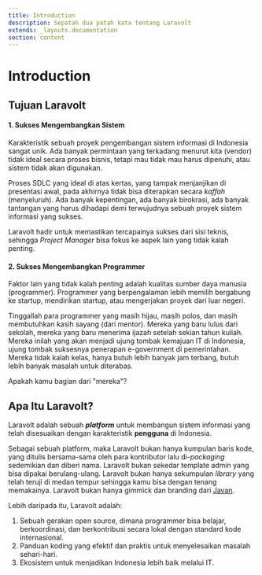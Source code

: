 ```yaml
---
title: Introduction
description: Sepatah dua patah kata tentang Laravolt
extends: _layouts.documentation
section: content
---
```


# Introduction

## Tujuan Laravolt

#### 1. Sukses Mengembangkan Sistem

Karakteristik sebuah proyek pengembangan sistem informasi di Indonesia sangat unik. Ada banyak permintaan yang terkadang menurut kita (vendor) tidak ideal secara proses bisnis, tetapi mau tidak mau harus dipenuhi, atau sistem tidak akan digunakan. 

Proses SDLC yang ideal di atas kertas, yang tampak menjanjikan di presentasi awal, pada akhirnya tidak bisa diterapkan secara *kaffah* (menyeluruh). Ada banyak kepentingan, ada banyak birokrasi, ada banyak tantangan yang harus dihadapi demi terwujudnya sebuah proyek sistem informasi yang sukses.

Laravolt hadir untuk memastikan tercapainya sukses dari sisi teknis, sehingga *Project Manager* bisa fokus ke aspek lain yang tidak kalah penting.

#### 2. Sukses Mengembangkan Programmer
Faktor lain yang tidak kalah penting adalah kualitas sumber daya manusia (programmer). Programmer yang berpengalaman lebih memilih bergabung ke startup, mendirikan startup, atau mengerjakan proyek dari luar negeri. 

Tinggallah para programmer yang masih hijau, masih polos, dan masih membutuhkan kasih sayang (dari mentor). Mereka yang baru lulus dari sekolah, mereka yang baru menerima ijazah setelah sekian tahun kuliah. Mereka inilah yang akan menjadi ujung tombak kemajuan IT di Indonesia, ujung tombak suksesnya penerapan e-government di pemerintahan. Mereka tidak kalah kelas, hanya butuh lebih banyak jam terbang, butuh lebih banyak masalah untuk diterabas.

Apakah kamu bagian dari "mereka"?

## Apa Itu Laravolt?

Laravolt adalah sebuah **_platform_** untuk membangun sistem informasi yang telah disesuaikan dengan karakteristik **pengguna** di Indonesia.

Sebagai sebuah platform, maka Laravolt bukan hanya kumpulan baris kode, yang ditulis bersama-sama oleh para kontributor lalu di-*packaging* sedemikian dan diberi nama. Laravolt bukan sekedar template admin yang bisa dipakai berulang-ulang. Laravolt bukan hanya sekumpulan *library* yang telah teruji di medan tempur sehingga kamu bisa dengan tenang memakainya. Laravolt bukan hanya gimmick dan branding dari [Javan](https://javan.co.id).

Lebih daripada itu, Laravolt adalah:

1. Sebuah gerakan open source, dimana programmer bisa belajar, berkoordinasi, dan berkontribusi secara lokal dengan standard kode internasional.
2. Panduan koding yang efektif dan praktis untuk menyelesaikan masalah sehari-hari.
3. Ekosistem untuk menjadikan Indonesia lebih baik melalui IT.

